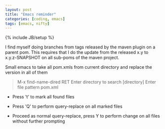 ```yaml
---
layout: post
title: "Emacs reminder"
categories: [coding, emacs]
tags: [emacs, nifty]
---
```

{% include JB/setup %}

I find myself doing branches from tags released by the maven plugin on a parent pom.
This requires that I do the update from the released <version>x.y</version> to <version>x.y.z-SNAPSHOT</version>
on all sub-poms of the maven project.

Small emacs to take all pom.xmls from current directory and replace the version in all of them

>M-x find-name-dired RET
Enter directory to search
>\[directory\]
Enter file pattern
>pom.xml

* Press 't' to mark all found files

* Press 'Q' to perform query-replace on all marked files

* Proceed as normal query-replace, press Y to perform change on all files without further prompting
